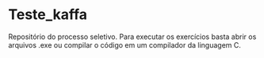 # Teste_kaffa
Repositório do processo seletivo.
Para executar os exercícios basta abrir os arquivos .exe ou compilar o código em um compilador da linguagem C.
